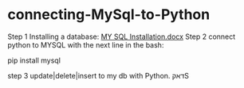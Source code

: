 # connecting-MySql-to-Python
Step 1
Installing a database:
[MY SQL Installation.docx](https://github.com/user-attachments/files/19292658/MY.SQL.Installation.docx)
Step 2
connect python to MYSQL
with the next line in the bash:

pip install mysql

step 3
update|delete|insert to my db with Python.
דאקS

